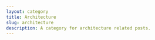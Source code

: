 ```yaml
---
layout: category
title: Architecture
slug: architecture
description: A category for architecture related posts.
---
```

